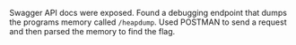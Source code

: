 Swagger API docs were exposed. Found a debugging endpoint that dumps the programs memory called `/heapdump`. Used POSTMAN to send a request and then parsed the memory to find the flag.
